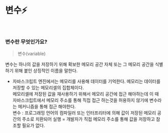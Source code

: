 # 변수⚡️

<br/>

### 변수란 무엇인가요?

> 변수(variable)

변수는 하나의 값을 저장하기 위해 확보한 메모리 공간 자체 또는 그 메모리 공간을 식별하기 위해 붙인 상징적인 이름을 말한다.

- 자바스크립트 엔진에서는 메모리를 사용해 데이터를 기억한다. 메모리는 데이터를 저장할 수 있는 메모리셀의 집합체이다.  
  메모리셀에 저장된 값을 재사용하기 위해서 메모리 공간에 접근 해야하는데 이 때 자바스크립트에서 메모리 주소를 통해 직접 접근 하는것을 허용하지 않기에 변수라는 메커니즘을 통해 접근 해야한다.  
  변수 : 프로그래밍 언어의 컴파일러 또는 인터프리터에 의해 값이 저장된 메모리 공간의 주소로 치환되어 실행 = 개발자가 직접 메모리 주소를 통해 값을 저장하고 참조할 필요가 없다.
